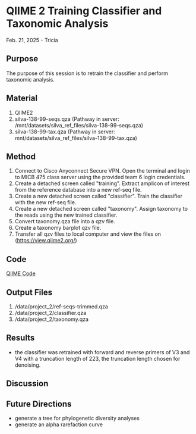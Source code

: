 # QIIME 2 Training Classifier and Taxonomic Analysis

Feb. 21, 2025 - Tricia

## Purpose
The purpose of this session is to retrain the classifier and perform taxonomic analysis.  

## Material
1. QIIME2
2. silva-138-99-seqs.qza (Pathway in server: /mnt/datasets/silva_ref_files/silva-138-99-seqs.qza)
3. silva-138-99-tax.qza (Pathway in server: mnt/datasets/silva_ref_files/silva-138-99-tax.qza)

## Method

1. Connect to Cisco Anyconnect Secure VPN. Open the terminal and login to MICB 475 class server using the provided team 6 login credentials.
2. Create a detached screen called "training". Extract amplicon of interest from the reference database into a new ref-seq file. 
3. Create a new detached screen called "classifier". Train the classifier with the new ref-seq file.
4. Create a new detached screen called "taxonomy". Assign taxonomy to the reads using the new trained classifier.
5. Convert taxonomy.qza file into a qzv file.
6. Create a taxonomy barplot qzv file.
7. Transfer all qzv files to local computer and view the files on (https://view.qiime2.org/)

## Code
[QIIME Code](/QIIME2/Data_Processing_Script.txt)

## Output Files
1. /data/project_2/ref-seqs-trimmed.qza
2. /data/project_2/classifier.qza
3. /data/project_2/taxonomy.qza

## Results
- the classifier was retrained with forward and reverse primers of V3 and V4 with a truncation length of 223, the truncation length chosen for denoising.


## Discussion

## Future Directions
- generate a tree for phylogenetic diversity analyses
- generate an alpha rarefaction curve
